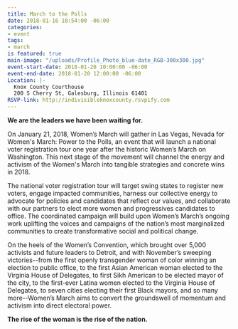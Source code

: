 ```yaml
---
title: March to the Polls
date: 2018-01-16 10:54:00 -06:00
categories:
- event
tags:
- march
is featured: true
main-image: "/uploads/Profile_Photo_blue-date_RGB-300x300.jpg"
event-start-date: 2018-01-20 10:00:00 -06:00
event-end-date: 2018-01-20 12:00:00 -06:00
Location: |-
  Knox County Courthouse
  200 S Cherry St, Galesburg, Illinois 61401
RSVP-link: http://indivisibleknoxcounty.rsvpify.com
---
```


**We are the leaders we have been waiting for.​**

On January 21, 2018, Women’s March will gather in Las Vegas, Nevada for Women's March: Power to the Polls, an event that will launch a national voter registration tour one year after the historic Women’s March on Washington. This next stage of the movement will channel the energy and activism of the Women's March into tangible strategies and concrete wins in 2018.

The national voter registration tour will target swing states to register new voters, engage impacted communities, harness our collective energy to advocate for policies and candidates that reflect our values, and collaborate with our partners to elect more women and progressives candidates to office. The coordinated campaign will build upon Women’s March’s ongoing work uplifting the voices and campaigns of the nation’s most marginalized communities to create transformative social and political change.

On the heels of the Women’s Convention, which brought over 5,000 activists and future leaders to Detroit, and with November’s sweeping victories--from the first openly transgender woman of color winning an election to public office, to the first Asian American woman elected to the Virginia House of Delegates, to first Sikh American to be elected mayor of the city, to the first-ever Latina women elected to the Virginia House of Delegates, to seven cities electing their first Black mayors, and so many more--Women’s March aims to convert the groundswell of momentum and activism into direct electoral power.

**The rise of the woman is the rise of the nation.**